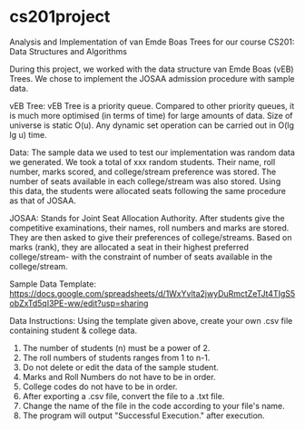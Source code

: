# cs201project
Analysis and Implementation of van Emde Boas Trees for our course CS201: Data Structures and Algorithms

During this project, we worked with the data structure van Emde Boas (vEB) Trees. We chose to implement the JOSAA admission procedure with sample data.

vEB Tree: vEB Tree is a priority queue. Compared to other priority queues, it is much more optimised (in terms of time) for large amounts of data. Size of universe is static O(u). Any dynamic set operation can be carried out in O(lg lg u) time.

Data: The sample data we used to test our implementation was random data we generated. We took a total of xxx random students. Their name, roll number, marks scored, and college/stream preference was stored. The number of seats available in each college/stream was also stored. Using this data, the students were allocated seats following the same procedure as that of JOSAA. 

JOSAA: Stands for Joint Seat Allocation Authority. After students give the competitive examinations, their names, roll numbers and marks are stored. They are then asked to give their preferences of college/streams. Based on marks (rank), they are allocated a seat in their highest preferred college/stream- with the constraint of number of seats available in the college/stream.

Sample Data Template: https://docs.google.com/spreadsheets/d/1WxYvlta2jwyDuRmctZeTJt4TIgS5obZxTd5qI3PE-ww/edit?usp=sharing

Data Instructions: Using the template given above, create your own .csv file containing student & college data.

1. The number of students (n) must be a power of 2.
2. The roll numbers of students ranges from 1 to n-1.
3. Do not delete or edit the data of the sample student.
4. Marks and Roll Numbers do not have to be in order.
5. College codes do not have to be in order.
6. After exporting a .csv file, convert the file to a .txt file.
7. Change the name of the file in the code according to your file's name.
8. The program will output "Successful Execution." after execution.
